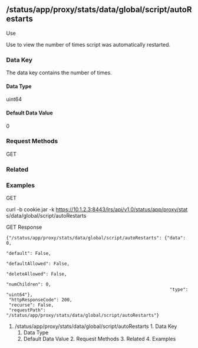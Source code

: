 ## /status/app/proxy/stats/data/global/script/autoRestarts

Use

Use to view the number of times script was automatically restarted.

### Data Key

The data key contains the number of times.

#### Data Type

uint64

#### Default Data Value

0

### Request Methods

GET

### Related

### Examples

GET

curl -b cookie.jar -k https://10.1.2.3:8443/lrs/api/v1.0/status/app/proxy/stat
s/data/global/script/autoRestarts

GET Response

    
    {"/status/app/proxy/stats/data/global/script/autoRestarts": {"data": 0,
                                                                  "default": False,
                                                                  "defaultAllowed": False,
                                                                  "deleteAllowed": False,
                                                                  "numChildren": 0,
                                                                  "type": "uint64"},
     "httpResponseCode": 200,
     "recurse": False,
     "requestPath": "/status/app/proxy/stats/data/global/script/autoRestarts"}
    

  1. /status/app/proxy/stats/data/global/script/autoRestarts
    1. Data Key
      1. Data Type
      2. Default Data Value
    2. Request Methods
    3. Related
    4. Examples

